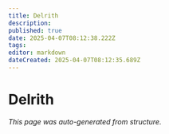 ```yaml
---
title: Delrith
description: 
published: true
date: 2025-04-07T08:12:38.222Z
tags: 
editor: markdown
dateCreated: 2025-04-07T08:12:35.689Z
---
```


# Delrith

*This page was auto-generated from structure.*